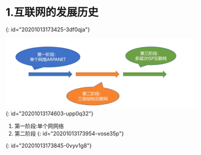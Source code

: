 # 1.互联网的发展历史
{: id="20201013173425-3df0qja"}

![image.png](assets/20201013174611-a64j7de-image.png)
{: id="20201013174603-upp0q32"}

1) 第一阶段:单个网网络
2) 第二阶段
{: id="20201013173954-vose35p"}

{: id="20201013173845-0vyv1g8"}
